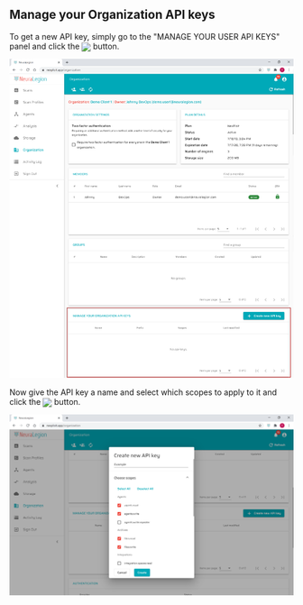 ## Manage your Organization API keys

To get a new API key, simply go to the "MANAGE YOUR USER API KEYS" panel and click the <img src="user-guide/organization-administration/media/api_button.png" width="11.5%" style="margin-bottom:-4px;"> button.

![Organization Policies 05](media/organization-administration-08.png ':size=100%')

Now give the API key a name and select which scopes to apply to it and click the <img src="user-guide/organization-administration/media/create_button.png" width="5%" style="margin-bottom:-4px;"> button.

![Organization Policies 06](media/organization-administration-09.png ':size=100%')
